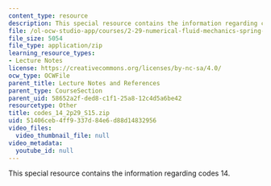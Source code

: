 ```yaml
---
content_type: resource
description: This special resource contains the information regarding codes 14.
file: /ol-ocw-studio-app/courses/2-29-numerical-fluid-mechanics-spring-2015/51406ceb4ff9337d84e6d88d14832956_codes_14_2p29_S15.zip
file_size: 5054
file_type: application/zip
learning_resource_types:
- Lecture Notes
license: https://creativecommons.org/licenses/by-nc-sa/4.0/
ocw_type: OCWFile
parent_title: Lecture Notes and References
parent_type: CourseSection
parent_uid: 58652a2f-ded8-c1f1-25a8-12c4d5a6be42
resourcetype: Other
title: codes_14_2p29_S15.zip
uid: 51406ceb-4ff9-337d-84e6-d88d14832956
video_files:
  video_thumbnail_file: null
video_metadata:
  youtube_id: null
---
```

This special resource contains the information regarding codes 14.